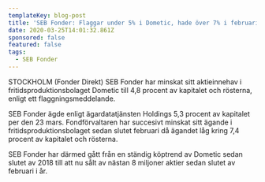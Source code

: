```yaml
---
templateKey: blog-post
title: 'SEB Fonder: Flaggar under 5% i Dometic, hade över 7% i februari'
date: 2020-03-25T14:01:32.861Z
sponsored: false
featured: false
tags:
  - SEB Fonder
---
```

STOCKHOLM (Fonder Direkt) SEB Fonder har minskat sitt aktieinnehav i fritidsproduktionsbolaget Dometic till 4,8 procent av kapitalet och rösterna, enligt ett flaggningsmeddelande.

SEB Fonder ägde enligt ägardatatjänsten Holdings 5,3 procent av kapitalet per den 23 mars. Fondförvaltaren har succesivt minskat sitt ägande i fritidsproduktionsbolaget sedan slutet februari då ägandet låg kring 7,4 procent av kapitalet och rösterna.

SEB Fonder har därmed gått från en ständig köptrend av Dometic sedan slutet av 2018 till att nu sålt av nästan 8 miljoner aktier sedan slutet av februari i år.